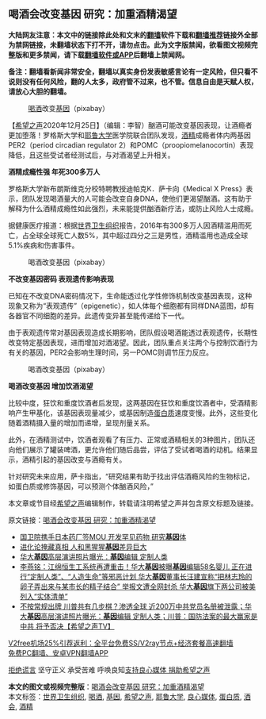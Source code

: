 <h2>喝酒会改变基因 研究：加重酒精渴望</h2> <p class="notice"><b>大陆网友注意：本文中的链接除此处和文末的<a href="https://github.com/bannedbook/fanqiang" >翻墙</a>软件下载和<a href="https://github.com/killgcd/justmysocks/blob/master/README.md">翻墙推荐</a>链接外全部为禁网链接，未翻墙状态下打不开，请勿点击。此为文字版禁闻，欲看图文视频完整版和更多禁闻，请下载<a href="https://github.com/bannedbook/fanqiang">翻墙软件或APP</a>后翻墙上禁闻网。</p><p>备注：翻墙看新闻非常安全，翻墙以真实身份发表敏感言论有一定风险，但只看不说则没有任何风险，翻的人太多，政府管不过来，也不管。信息自由是天赋人权，请放心大胆的翻墙。</b></p>  <div class="entry"> <figure><figcaption><a href="https://www.bannedbook.org/bnews/tag/%E5%96%9D%E9%85%92/" class="st_tag internal_tag" rel="tag" title="标签 喝酒 下的日志">喝酒</a>改变<a href="https://www.bannedbook.org/bnews/tag/%E5%9F%BA%E5%9B%A0/" class="st_tag internal_tag" rel="tag" title="标签 基因 下的日志">基因</a>（pixabay）</figcaption></figure> <p>【<span class='wp_keywordlink_affiliate'><a href="https://www.soundofhope.org" title="希望之声" target="_blank">希望之声</a></span>2020年12月25日】（编辑：李智）酗酒可能改变基因表现，让酒瘾者更加堕落！罗格斯大学和<a href="https://www.bannedbook.org/bnews/tag/%e8%80%b6%e9%b2%81%e5%a4%a7%e5%ad%a6/" class="st_tag internal_tag" rel="tag" title="标签 耶鲁大学 下的日志">耶鲁大学</a>医学院联合团队发现，<a href="https://www.bannedbook.org/bnews/tag/%E9%85%92%E7%B2%BE/" class="st_tag internal_tag" rel="tag" title="标签 酒精 下的日志">酒精</a>成瘾者体内两基因PER2（period circadian regulator 2）和POMC（proopiomelanocortin）表现降低，且这些受试者经测试后，与对酒渴望上升相关。</p> <p><strong>酒精成瘾性强 年死300多万人</strong></p> <p>罗格斯大学新布朗斯维克分校特聘教授迪帕克K．萨卡向《Medical X Press》表示，团队发现喝酒量大的人可能会改变自身DNA，使他们更渴望酗酒。这有助于解释为什么酒精成瘾性如此强烈，未来能提供酗酒新疗法，或防止风险人士成瘾。</p> <p>据健康医疗报道：根据<a href="https://www.bannedbook.org/bnews/tag/%E4%B8%96%E7%95%8C%E5%8D%AB%E7%94%9F%E7%BB%84%E7%BB%87/" class="st_tag internal_tag" rel="tag" title="标签 世界卫生组织 下的日志">世界卫生组织</a>报告，2016年有300多万人因酒精滥用而死亡，占全球全球死亡人数5%，其中超过四分之三是男性，酒精滥用也造成全球5.1%疾病和伤害事件。</p>  <figure><figcaption> 喝酒改变基因（pixabay）</figcaption></figure> <p><strong>不改变基因密码 表观遗传影响表现</strong></p> <p>已知在不改变DNA密码情况下，生命能透过化学性修饰机制改变基因表现，这种现象又称为“表观遗传”（epigenetic），如人体每个细胞都有同样DNA蓝图，却有各器官不同细胞的差异。此遗传变异甚至能传递给下一代。</p> <p>由于表观遗传常对基因表现造成长期影响，团队假设喝酒能透过表观遗传，长期性改变特定基因表现，进而增加对酒渴望。因此，团队重点关注两个与控制饮酒行为有关的基因，PER2会影响生理时间，另一POMC则调节压力反应。</p> <figure><figcaption> 喝酒改变基因（pixabay）</figcaption></figure> <p><strong>喝酒改变基因 增加饮酒渴望</strong></p>  <p>比较中度，狂饮和重度饮酒者后发现，这两基因在狂饮和重度饮酒者中，受酒精影响产生甲基化，该基因表现量减少，或基因制造<a href="https://www.bannedbook.org/bnews/tag/%E8%9B%8B%E7%99%BD%E8%B4%A8/" class="st_tag internal_tag" rel="tag" title="标签 蛋白质 下的日志">蛋白质</a>速度变慢。此外，这些变化随着酒精摄入量的增加而递增，呈现剂量关系。</p> <p>此外，在酒精测试中，饮酒者观看了有压力、正常或酒精相关的3种图片，团队还向他们展示了罐装啤酒，更允许他们随后品尝，评估了受试者喝酒的动机。结果显示，酒精引起的基因改变与酒瘾有关。</p> <p>针对研究未来应用，萨卡指出，“研究结果有助于找出评估酒瘾风险的生物标记，如蛋白质或修饰基因，可以预测个体酗酒风险，”</p> <p>本文章或节目经<a href="https://www.bannedbook.org/bnews/tag/%e5%b8%8c%e6%9c%9b%e4%b9%8b%e5%a3%b0/" class="st_tag internal_tag" rel="tag" title="标签 希望之声 下的日志">希望之声</a>编辑制作，转载请注明希望之声并包含原文标题及链接。</p>  <p>原文链接：<a class="src_link"  href="https://www.soundofhope.org/post/276776" target="_blank">喝酒会改变基因 研究：加重酒精渴望</a></p> <ul class='op-related-articles' title='相关阅读'> <li><a href='https://www.bannedbook.org/bnews/taiwannews/20201224/1453889.html' target='_blank'>国卫院携手日本药厂签MOU 开发罕见药物 研究<b>基因</b>体</a></li> <li><a href='https://www.bannedbook.org/bnews/cnnews/20201219/1450716.html' target='_blank'>进化论掩藏真相 人和黑猩猩<b>基因</b>差异巨大</a></li> <li><a href='https://www.bannedbook.org/bnews/cbnews/20201216/1448789.html' target='_blank'>华大<b>基因</b>高层演讲照片曝光：<b>基因</b>编辑 定制人类</a></li> <li><a href='https://www.bannedbook.org/bnews/comments/20201216/1448740.html' target='_blank'>李燕铭：江绵恒生工系统再遭重击！华大<b>基因</b>被曝<b>基因</b>编辑58名婴儿 正在进行“定制人类”、“人造生命”等邪恶计划 华大<b>基因</b>董事长汪建宣称“把林志玲的卵子弄出来与某市长的精子结合” 举报文遭全网封杀 华大<b>基因</b>旗下两公司被美列入“实体清单”</a></li> <li><a href='https://www.bannedbook.org/bnews/cbnews/20201214/1447296.html' target='_blank'>不按常规出牌 川普共有几步棋？渗透全球 近200万中共党员名册被泄露；华大<b>基因</b>高层演讲照片曝光：<b>基因</b>编辑 定制人类；川普：国防法案的最大赢家是中共 将予否决【希望之声TV】</a></li> </ul> <p class="texttj"> <a href="https://github.com/bannedbook/fanqiang/wiki/V2ray%E6%9C%BA%E5%9C%BA" target="_blank">V2free机场25%引荐返利：全平台免费SS/V2ray节点+经济套餐高速翻墙</a><br/> <a href="https://github.com/bannedbook/fanqiang/wiki/%E7%A6%81%E9%97%BB%E7%BD%91%E5%AE%89%E5%8D%93%E7%BF%BB%E5%A2%99%E6%96%B0%E9%97%BBAPP" target="_blank">免费PC翻墙、安卓VPN翻墙APP</a></p><p><span class='wp_keywordlink'><a href="https://www.bannedbook.org/forum2/topic1584.html" title="《拒绝谎言》" target="_blank">拒绝谎言</a></span> 坚守正义 承受苦难 呼唤良知<a href="/page/donate">支持良心媒体 捐助希望之声</a></p><a name='sharetosocial'></a>       <div><b>本文的图文或视频完整版</b>：<a href='https://www.bannedbook.org/bnews/comments/20201225/1454905.html'>喝酒会改变基因 研究：加重酒精渴望</a></div>  </div><!--END ENTRY--> <div class="postfooter"> <div>本文标签：<a href="https://www.bannedbook.org/bnews/tag/%E4%B8%96%E7%95%8C%E5%8D%AB%E7%94%9F%E7%BB%84%E7%BB%87/" rel="tag">世界卫生组织</a>, <a href="https://www.bannedbook.org/bnews/tag/%E5%96%9D%E9%85%92/" rel="tag">喝酒</a>, <a href="https://www.bannedbook.org/bnews/tag/%E5%9F%BA%E5%9B%A0/" rel="tag">基因</a>, <a href="https://www.bannedbook.org/bnews/tag/%e5%b8%8c%e6%9c%9b%e4%b9%8b%e5%a3%b0/" rel="tag">希望之声</a>, <a href="https://www.bannedbook.org/bnews/tag/%e8%80%b6%e9%b2%81%e5%a4%a7%e5%ad%a6/" rel="tag">耶鲁大学</a>, <a href="https://www.bannedbook.org/bnews/tag/%E8%89%AF%E5%BF%83%E5%AA%92%E4%BD%93/" rel="tag">良心媒体</a>, <a href="https://www.bannedbook.org/bnews/tag/%E8%9B%8B%E7%99%BD%E8%B4%A8/" rel="tag">蛋白质</a>, <a href="https://www.bannedbook.org/bnews/tag/%E9%85%92%E4%BC%9A/" rel="tag">酒会</a>, <a href="https://www.bannedbook.org/bnews/tag/%E9%85%92%E7%B2%BE/" rel="tag">酒精</a></div>  </div><!--END POSTFOOTER--> 